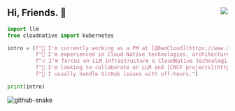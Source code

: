 ## Hi, Friends. 👋  <img align="right" src="https://visitor-badge.laobi.icu/badge?page_id=samzong.samzong">

```python
import llm
from cloudnative import kubernetes

intro = (f"🔭 I'm currently working as a PM at [@DaoCloud](https://www.daocloud.io)\n"
         f"🌱 I'm experienced in Cloud Native technologies, architecture design and product management.\n"
         f"🔥 I'm forcus on LLM infrastructure & CloudNative technologies.\n"
         f"👯 I'm looking to collaborate on LLM and [CNCF projects](https://landscape.cncf.io/)\n"
         f"💬 I usually handle GitHub issues with off-hours.")

print(intro)
```

<picture>
  <source media="(prefers-color-scheme: dark)" srcset="https://raw.githubusercontent.com/samzong/samzong/dist/github-snake-dark.svg" />
  <source media="(prefers-color-scheme: light)" srcset="https://raw.githubusercontent.com/samzong/samzong/dist/github-snake.svg" />
  <img alt="github-snake" src="https://raw.githubusercontent.com/samzong/samzong/dist/github-snake.svg" />
</picture>
